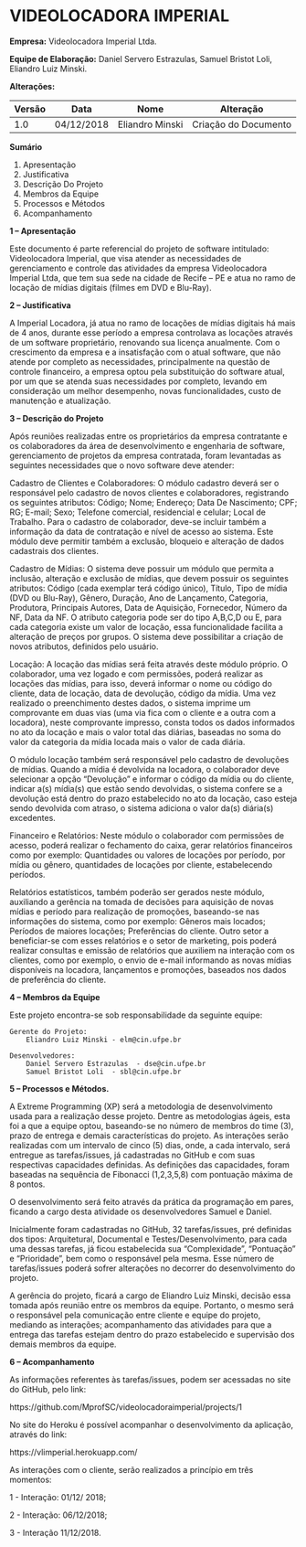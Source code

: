 # VIDEOLOCADORA IMPERIAL
<p><strong>Empresa:</strong> Videolocadora Imperial Ltda.</p>
<p><strong>Equipe de Elaboração:</strong> Daniel Servero Estrazulas, Samuel Bristot Loli, Eliandro Luiz Minski.</p>
<p><strong>Alterações:</strong></p>
<table>
<thead>
<tr>
<th>Versão</th>
<th>Data</th>
<th>Nome</th>
<th>Alteração</th>
</tr>
</thead>
<tbody>
<tr>
<td>1.0</td>
<td>04/12/2018</td>
<td>Eliandro Minski</td>
<td>Criação do Documento</td>    
</tbody>
</table>

<p><strong>Sumário</strong></p>
<ol>
<li>Apresentação                      </li>
<li>Justificativa                     </li>
<li>Descrição Do Projeto              </li>
<li>Membros da Equipe                 </li>
<li>Processos e Métodos               </li>
<li>Acompanhamento                    </li>
</ol>


<p><strong>1 – Apresentação</strong></p>
<p>Este documento é parte referencial do projeto de software intitulado: Videolocadora Imperial, que visa atender as necessidades de gerenciamento e controle das atividades da empresa Videolocadora Imperial Ltda, que tem sua sede na cidade de Recife – PE e atua no ramo de locação de mídias digitais (filmes em DVD e Blu-Ray).</p>
<p><strong>2 – Justificativa</strong></p>
<p>A Imperial Locadora, já atua no ramo de locações de mídias digitais há mais de 4 anos, durante esse período a empresa controlava as locações através de um software proprietário, renovando sua licença anualmente. Com o crescimento da empresa e a insatisfação com o atual software, que não atende por completo as necessidades, principalmente na questão de controle financeiro, a empresa optou pela substituição do software atual, por um que se atenda suas necessidades por completo, levando em consideração um melhor desempenho, novas funcionalidades, custo de manutenção e atualização.</p>
<p><strong>3 – Descrição do Projeto</strong></p>
<p>Após reuniões realizadas entre os proprietários da empresa contratante e os colaboradores da área de desenvolvimento e engenharia de software, gerenciamento de projetos da empresa contratada, foram levantadas as seguintes necessidades que o novo software deve atender:<p>
<p> Cadastro de Clientes e Colaboradores: O módulo cadastro deverá ser o responsável pelo cadastro de novos clientes e colaboradores, registrando os seguintes atributos: Código; Nome; Endereço; Data De Nascimento; CPF; RG; E-mail; Sexo; Telefone comercial, residencial e celular; Local de Trabalho. Para o cadastro de colaborador, deve-se incluir também a informação da data de contratação e nível de acesso ao sistema. Este módulo deve permitir também a exclusão, bloqueio e alteração de dados cadastrais dos clientes.</p>
<p>Cadastro de Mídias: O sistema deve possuir um módulo que permita a inclusão, alteração e exclusão de mídias, que devem possuir os seguintes atributos: Código (cada exemplar terá código único), Título, Tipo de mídia (DVD ou Blu-Ray), Gênero, Duração, Ano de Lançamento, Categoria, Produtora, Principais Autores, Data de Aquisição, Fornecedor, Número da NF, Data da NF. O atributo categoria pode ser do tipo A,B,C,D ou E, para cada categoria existe um valor de locação, essa funcionalidade facilita a alteração de preços por grupos. O sistema deve possibilitar a criação de novos atributos, definidos pelo usuário.</p>
<p>Locação: A locação das mídias será feita através deste módulo próprio. O colaborador, uma vez logado e com permissões, poderá realizar as locações das mídias, para isso, deverá informar o nome ou código do cliente, data de locação, data de devolução, código da mídia. Uma vez realizado o preenchimento destes dados, o sistema imprime um comprovante em duas vias (uma via fica com o cliente e a outra com a locadora), neste comprovante impresso, consta todos os dados informados no ato da locação e mais o valor total das diárias, baseadas no soma do valor da categoria da mídia locada mais o valor de cada diária.</p>
<p>O módulo locação também será responsável pelo cadastro de devoluções de mídias. Quando a mídia é devolvida na locadora, o colaborador deve selecionar a opção “Devolução” e informar o código da mídia ou do cliente, indicar a(s) mídia(s) que estão sendo devolvidas, o sistema confere se a devolução está dentro do prazo estabelecido no ato da locação, caso esteja sendo devolvida com atraso, o sistema adiciona o valor da(s) diária(s) excedentes.</p>
<p>Financeiro e Relatórios: Neste módulo o colaborador com permissões de acesso, poderá realizar o fechamento do caixa, gerar relatórios financeiros como por exemplo: Quantidades ou valores de locações por período, por mídia ou gênero, quantidades de locações por cliente, estabelecendo períodos.</p>
<p>Relatórios estatísticos, também poderão ser gerados neste módulo, auxiliando a gerência na tomada de decisões para aquisição de novas mídias e período para realização de promoções, baseando-se nas informações do sistema, como por exemplo: Gêneros mais locados; Períodos de maiores locações; Preferências do cliente. Outro setor a beneficiar-se com esses relatórios e o setor de marketing, pois poderá realizar consultas e emissão de relatórios que auxiliem na interação com os clientes, como por exemplo, o envio de e-mail informando as novas mídias disponíveis na locadora, lançamentos e promoções, baseados nos dados de preferência do cliente.</p> 

<p><strong>4 – Membros da Equipe</strong></p>
<p>Este projeto encontra-se sob responsabilidade da seguinte equipe:</p>

	Gerente do Projeto:
		Eliandro Luiz Minski - elm@cin.ufpe.br
	
	Desenvolvedores:
		Daniel Servero Estrazulas  - dse@cin.ufpe.br
		Samuel Bristot Loli  - sbl@cin.ufpe.br



<p><strong>5 – Processos e Métodos.</strong></p>
<p>A Extreme Programming (XP) será a metodologia de desenvolvimento usada para a realização desse projeto. Dentre as metodologias ágeis, esta foi a que a equipe optou, baseando-se no número de membros do time (3), prazo de entrega e demais características do projeto. As interações serão realizadas com um intervalo de cinco (5) dias, onde, a cada intervalo, será entregue as tarefas/issues, já cadastradas no GitHub e com suas respectivas capacidades definidas. As definições das capacidades, foram baseadas na sequência de Fibonacci (1,2,3,5,8) com pontuação máxima de 8 pontos.</p>
<p>O desenvolvimento será feito através da prática da programação em pares, ficando a cargo desta atividade os desenvolvedores Samuel e Daniel.</p>
<p>Inicialmente foram cadastradas no GitHub, 32 tarefas/issues, pré definidas dos tipos: Arquitetural, Documental e Testes/Desenvolvimento, para cada uma dessas tarefas, já ficou estabelecida sua “Complexidade”, “Pontuação” e “Prioridade”, bem como o responsável pela mesma. Esse número de tarefas/issues poderá sofrer alterações no decorrer do desenvolvimento do projeto.</p>
<p>A gerência do projeto, ficará a cargo de Eliandro Luiz Minski, decisão essa tomada após reunião entre os membros da equipe. Portanto, o mesmo será o responsável pela comunicação entre cliente e equipe do projeto, mediando as interações; acompanhamento das atividades para que a entrega das tarefas estejam dentro do prazo estabelecido e supervisão dos demais membros da equipe.</p>

<p><strong>6 – Acompanhamento</strong></p>

<p>As informações referentes às tarefas/issues, podem ser acessadas no site do GitHub, pelo link:</p>
<p>https://github.com/MprofSC/videolocadoraimperial/projects/1</p>
<p>No site do Heroku é possível acompanhar o desenvolvimento da aplicação, através do link:</p>
<p>https://vlimperial.herokuapp.com/</p>

<p>As interações com o cliente, serão realizados a princípio em três momentos:</p>
<p>1 - Interação: 01/12/ 2018;</p>
<p>2 - Interação: 06/12/2018;</p>
<p>3 - Interação  11/12/2018.</p>
